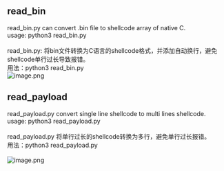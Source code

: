 ## read_bin
read_bin.py can convert .bin file to shellcode array of native C. \
usage: python3 read_bin.py \
 \
read_bin.py: 将bin文件转换为C语言的shellcode格式，并添加自动换行，避免shellcode单行过长导致报错。\
用法：python3 read_bin.py
\
![image.png](https://cdn.nlark.com/yuque/0/2023/png/2563483/1681210700853-d0800aed-c17e-466f-8a32-9bd56cdd4b4e.png#averageHue=%233e4650&clientId=uff4f439a-5567-4&from=paste&height=1211&id=u25057398&name=image.png&originHeight=1816&originWidth=2297&originalType=binary&ratio=1.5&rotation=0&showTitle=false&size=620600&status=done&style=none&taskId=uf04a101a-b684-46a8-8422-29ec0eef4f5&title=&width=1531.3333333333333)

## read_payload
read_payload.py convert single line shellcode to multi lines shellcode. \
usage: python3 read_payload.py \
 \
read_payload.py 将单行过长的shellcode转换为多行，避免单行过长报错。 \
用法：python3 read_payload.py \
\
![image.png](https://cdn.nlark.com/yuque/0/2023/png/2563483/1681210949148-8db82864-2525-4aed-bb1b-ed2e3b319a82.png#averageHue=%233f4852&clientId=u0f91eae2-2a01-4&from=paste&height=1116&id=uf2349b46&name=image.png&originHeight=1674&originWidth=2297&originalType=binary&ratio=1.5&rotation=0&showTitle=false&size=353699&status=done&style=none&taskId=u478be8d3-efb8-43f4-aceb-3f29230310c&title=&width=1531.3333333333333)
